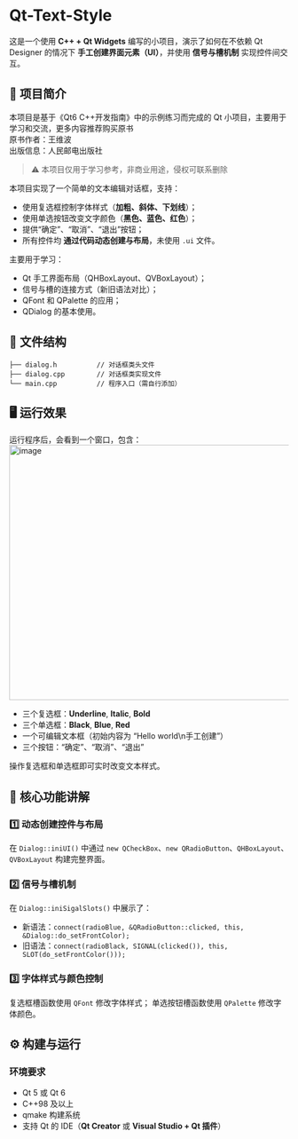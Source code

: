 # Qt-Text-Style
这是一个使用 **C++ + Qt Widgets** 编写的小项目，演示了如何在不依赖 Qt Designer 的情况下 **手工创建界面元素（UI）**，并使用 **信号与槽机制** 实现控件间交互。
## 🧱 项目简介
本项目是基于《Qt6 C++开发指南》中的示例练习而完成的 Qt 小项目，主要用于学习和交流，更多内容推荐购买原书  
原书作者：王维波  
出版信息：人民邮电出版社
> ⚠️ 本项目仅用于学习参考，非商业用途，侵权可联系删除

本项目实现了一个简单的文本编辑对话框，支持：

* 使用复选框控制字体样式（**加粗、斜体、下划线**）；
* 使用单选按钮改变文字颜色（**黑色、蓝色、红色**）；
* 提供“确定”、“取消”、“退出”按钮；
* 所有控件均 **通过代码动态创建与布局**，未使用 `.ui` 文件。

主要用于学习：

* Qt 手工界面布局（QHBoxLayout、QVBoxLayout）；
* 信号与槽的连接方式（新旧语法对比）；
* QFont 和 QPalette 的应用；
* QDialog 的基本使用。

## 📂 文件结构

```
├── dialog.h          // 对话框类头文件
├── dialog.cpp        // 对话框类实现文件
└── main.cpp          // 程序入口（需自行添加）
```

## 🖥️ 运行效果
运行程序后，会看到一个窗口，包含：
<br><img width="534" height="460" alt="image" src="https://github.com/user-attachments/assets/5318ed14-4fa6-4546-9e50-ad9d7cb1d455" /><br>
* 三个复选框：**Underline**, **Italic**, **Bold**
* 三个单选框：**Black**, **Blue**, **Red**
* 一个可编辑文本框（初始内容为 “Hello world\n手工创建”）
* 三个按钮：“确定”、“取消”、“退出”

操作复选框和单选框即可实时改变文本样式。

## 🧩 核心功能讲解

### 1️⃣ 动态创建控件与布局

在 `Dialog::iniUI()` 中通过 `new QCheckBox`、`new QRadioButton`、`QHBoxLayout`、`QVBoxLayout` 构建完整界面。

### 2️⃣ 信号与槽机制

在 `Dialog::iniSigalSlots()` 中展示了：

* 新语法：`connect(radioBlue, &QRadioButton::clicked, this, &Dialog::do_setFrontColor);`
* 旧语法：`connect(radioBlack, SIGNAL(clicked()), this, SLOT(do_setFrontColor()));`

### 3️⃣ 字体样式与颜色控制

复选框槽函数使用 `QFont` 修改字体样式；
单选按钮槽函数使用 `QPalette` 修改字体颜色。

## ⚙️ 构建与运行

### 环境要求

* Qt 5 或 Qt 6
* C++98 及以上
* qmake 构建系统
* 支持 Qt 的 IDE（**Qt Creator** 或 **Visual Studio + Qt 插件**）
